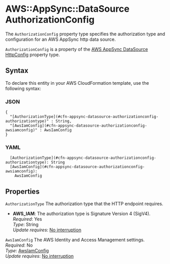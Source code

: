 # AWS::AppSync::DataSource AuthorizationConfig<a name="aws-properties-appsync-datasource-authorizationconfig"></a>

The `AuthorizationConfig` property type specifies the authorization type and configuration for an AWS AppSync http data source\.

`AuthorizationConfig` is a property of the [AWS AppSync DataSource HttpConfig](https://docs.aws.amazon.com/AWSCloudFormation/latest/UserGuide/aws-properties-appsync-datasource-httpconfig.html) property type\.

## Syntax<a name="aws-properties-appsync-datasource-authorizationconfig-syntax"></a>

To declare this entity in your AWS CloudFormation template, use the following syntax:

### JSON<a name="aws-properties-appsync-datasource-authorizationconfig-syntax.json"></a>

```
{
  "[AuthorizationType](#cfn-appsync-datasource-authorizationconfig-authorizationtype)" : String,
  "[AwsIamConfig](#cfn-appsync-datasource-authorizationconfig-awsiamconfig)" : AwsIamConfig
}
```

### YAML<a name="aws-properties-appsync-datasource-authorizationconfig-syntax.yaml"></a>

```
  [AuthorizationType](#cfn-appsync-datasource-authorizationconfig-authorizationtype): String
  [AwsIamConfig](#cfn-appsync-datasource-authorizationconfig-awsiamconfig):
    AwsIamConfig
```

## Properties<a name="aws-properties-appsync-datasource-authorizationconfig-properties"></a>

`AuthorizationType` <a name="cfn-appsync-datasource-authorizationconfig-authorizationtype"></a>
The authorization type that the HTTP endpoint requires\.

- **AWS_IAM**: The authorization type is Signature Version 4 \(SigV4\)\.
  _Required_: Yes  
  _Type_: String  
  _Update requires_: [No interruption](https://docs.aws.amazon.com/AWSCloudFormation/latest/UserGuide/using-cfn-updating-stacks-update-behaviors.html#update-no-interrupt)

`AwsIamConfig` <a name="cfn-appsync-datasource-authorizationconfig-awsiamconfig"></a>
The AWS Identity and Access Management settings\.  
_Required_: No  
_Type_: [AwsIamConfig](aws-properties-appsync-datasource-awsiamconfig.md)  
_Update requires_: [No interruption](https://docs.aws.amazon.com/AWSCloudFormation/latest/UserGuide/using-cfn-updating-stacks-update-behaviors.html#update-no-interrupt)

